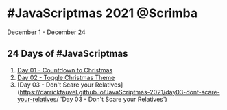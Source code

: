 # #JavaScriptmas 2021 @Scrimba

December 1 - December 24

## 24 Days of #JavaScriptmas

1. [Day 01 - Countdown to Christmas](https://darrickfauvel.github.io/JavaScriptmas-2021/day01-countdown-to-christmas/ 'Day 01 - Countdown to Christmas')
2. [Day 02 - Toggle Christmas Theme](https://darrickfauvel.github.io/JavaScriptmas-2021/day02-toggle-christmas-theme/ 'Day 02 - Toggle Christmas Theme')
3. [Day 03 - Don't Scare your Relatives](https://darrickfauvel.github.io/JavaScriptmas-2021/day03-dont-scare-your-relatives/ 'Day 03 - Don't Scare your Relatives')
